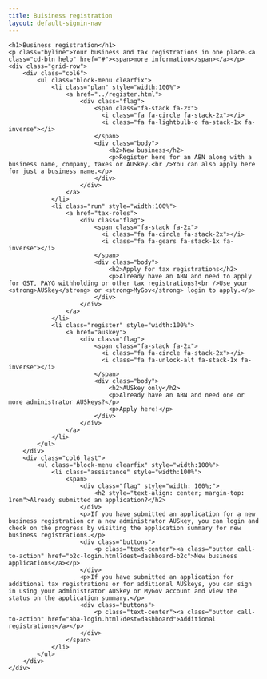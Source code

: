 ```yaml
---
title: Buisiness registration
layout: default-signin-nav
---
```

<style>
	
	.feature-wrapper .col6 {
		margin-right: 2%;
	}
	
	ul.block-menu > li {
		margin: 0 0 0.5rem 0;
		padding: 0;
	}
	
	ul.block-menu > li > a,
	ul.block-menu > li > a:hover {
		padding: 1rem;
		min-height: auto;
	}
	
	ul.block-menu > li > a > div.flag {
		margin-bottom: 0.5rem;
	}
	
	ul.block-menu > li > a h2 {
		margin-bottom: 0.5rem;
	}
	
	ul.block-menu > li > a p {
		line-height: 1.5rem;
	}
	
	a.call-to-action {
		text-decoration: none;
	}

	.call-to-action {
		-webkit-transition: all 700ms cubic-bezier(.23,1,.32,1);
		-ms-transition: all 700ms cubic-bezier(.23,1,.32,1);
		-moz-transition: all 700ms cubic-bezier(.23,1,.32,1);
		-o-transition: all 700ms cubic-bezier(.23,1,.32,1);
		transition: all 700ms cubic-bezier(.23,1,.32,1);
		opacity: .9;
		border: none;
		background-color: #254f90 !important;
		color: #fff !important;
		text-decoration: none;
	}

	.call-to-action {
		-webkit-appearance: none;
		-moz-appearance: none;
		border-radius: 0;
		border-style: solid;
		border-width: 0;
		cursor: pointer;
		font-family: "open_sanslight",sans-serif;
		font-weight: normal;
		line-height: normal;
		margin: 0;
		position: relative;
		text-align: center;
		text-decoration: none;
		display: inline-block;
		padding: 1rem 2rem 1.0625rem 2rem;
		font-size: 1rem;
		background-color: #254f90;
		border-color: #1e3f73;
		color: #fff;
		border: 1px solid #666;
		color: #333;
		background-color: #fff;
		font-weight: 100;
		font-size: 1.25rem;
		text-decoration: none;
		line-height: 1.5rem;
		padding: .375rem 2em;
		margin-bottom: .25rem;
		border-radius: 0;
		display: inline-block;
	}
	
	.call-to-action {
		background-color: #1e3f73;
	}
	
	.buttons {
		margin:25px 0;
	}
	
	.text-center {
		text-align: center;
	}
</style>
<div class="feature-wrapper" style="max-width: inherit">

	<h1>Business registration</h1>
	<p class="byline">Your business and tax registrations in one place.<a class="cd-btn help" href="#"><span>more information</span></a></p>
	<div class="grid-row">
		<div class="col6">
			<ul class="block-menu clearfix">
				<li class="plan" style="width:100%">
					<a href="../register.html">
						<div class="flag">
							<span class="fa-stack fa-2x">
							  <i class="fa fa-circle fa-stack-2x"></i>
							  <i class="fa fa-lightbulb-o fa-stack-1x fa-inverse"></i>
							</span>
							<div class="body">
								<h2>New business</h2>
								<p>Register here for an ABN along with a business name, company, taxes or AUSkey.<br />You can also apply here for just a business name.</p>
							</div>
						</div>
					</a>
				</li>
				<li class="run" style="width:100%">
					<a href="tax-roles">
						<div class="flag">
							<span class="fa-stack fa-2x">
							  <i class="fa fa-circle fa-stack-2x"></i>
							  <i class="fa fa-gears fa-stack-1x fa-inverse"></i>
							</span>
							<div class="body">
								<h2>Apply for tax registrations</h2>
								<p>Already have an ABN and need to apply for GST, PAYG withholding or other tax registrations?<br />Use your <strong>AUSkey</strong> or <strong>MyGov</strong> login to apply.</p>
							</div>
						</div>
					</a>
				</li>
				<li class="register" style="width:100%">
					<a href="auskey">
						<div class="flag">
							<span class="fa-stack fa-2x">
							  <i class="fa fa-circle fa-stack-2x"></i>
							  <i class="fa fa-unlock-alt fa-stack-1x fa-inverse"></i>
							</span>
							<div class="body">
								<h2>AUSkey only</h2>
								<p>Already have an ABN and need one or more administrator AUSkeys?</p>
								<p>Apply here!</p>
							</div>
						</div>
					</a>
				</li>
			</ul>
		</div>
		<div class="col6 last">
			<ul class="block-menu clearfix" style="width:100%">
				<li class="assistance" style="width:100%">
					<span>
						<div class="flag" style="width: 100%;">
							<h2 style="text-align: center; margin-top: 1rem">Already submitted an application?</h2>
						</div>
						<p>If you have submitted an application for a new business registration or a new administrator AUSkey, you can login and check on the progress by visiting the application summary for new business registrations.</p>
						<div class="buttons">
							<p class="text-center"><a class="button call-to-action" href="b2c-login.html?dest=dashboard-b2c">New business applications</a></p>
						</div>
						<p>If you have submitted an application for additional tax registrations or for additional AUSkeys, you can sign in using your administrator AUSkey or MyGov account and view the status on the application summary.</p>
						<div class="buttons">
							<p class="text-center"><a class="button call-to-action" href="aba-login.html?dest=dashboard">Additional registrations</a></p>
						</div>
					</span>
				</li>
			</ul>
		</div>
	</div>
</div>

